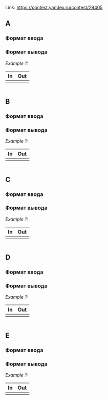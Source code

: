 Link: <https://contest.yandex.ru/contest/29405>

## A

### Формат ввода

### Формат вывода

<i>Example 1:</i>

| In  | Out |
|:----|:---:|
|     |     |

```python

```

## B

### Формат ввода

### Формат вывода

<i>Example 1:</i>

| In  | Out |
|:----|:---:|
|     |     |

```python

```

## C

### Формат ввода

### Формат вывода

<i>Example 1:</i>

| In  | Out |
|:----|:---:|
|     |     |

```python

```

## D

### Формат ввода

### Формат вывода

<i>Example 1:</i>

| In  | Out |
|:----|:---:|
|     |     |

```python

```

## E

### Формат ввода

### Формат вывода

<i>Example 1:</i>

| In  | Out |
|:----|:---:|
|     |     |

```python

```